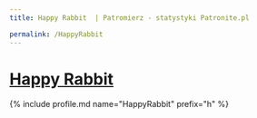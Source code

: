 ```yaml
---
title: Happy Rabbit  | Patromierz - statystyki Patronite.pl

permalink: /HappyRabbit
---
```


# [Happy Rabbit ](https://patronite.pl/HappyRabbit)

{% include profile.md name="HappyRabbit" prefix="h" %}

